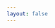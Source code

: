 ```yaml
---
layout: false
---
```


<script setup>
import InteractivePage from "./components/InteractivePage.vue"
</script>

<InteractivePage />